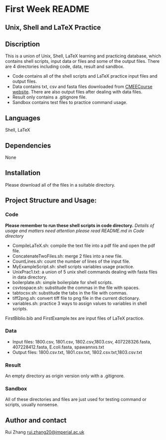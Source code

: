 # First Week README

## Unix, Shell and LaTeX Practice
## Discription
This is a union of Unix, Shell, LaTeX learning and practicing database, which contains shell
scripts, input data or files and some of the output files.
There are 4 directories including code, data, result and sandbox. 
- Code contains all of the shell scripts and LaTeX practice input files and output files.
- Data contains txt, csv and fasta files downloaded from [CMEECourse website](https://github.com/mhasoba/TheMulQuaBio/tree/master/content/data). There are also output files after dealing with data files.
- Result only contains a .gitignore file.
- Sandbox contains test files to practice command usage.

## Languages
Shell, LaTeX

## Dependencies
None

## Installation
Please download all of the files in a suitable directory.

## Project Structure and Usage: 
### Code
**Please remember to run these shell scripts in code directory.**
*Details of usage and matters need attention please read README.md in Code directory*

- CompileLaTeX.sh: compile the text file into a pdf file and open the pdf file.
- ConcatenateTwoFiles.sh: merge 2 files into a new file.
- CountLines.sh: count the number of lines of the input file.
- MyExampleScript.sh: shell scripts variables usage practice.
- UnixPrac1.txt: a union of 5 unix shell commands dealing with fasta files in data directory.
- boilerplate.sh: simple boilerplate for shell scripts.
- csvtospace.sh: substitude the commas in the file with spaces.
- tabtocsv.sh: substitude the tabs in the file with commas.
- tiff2png.sh: convert tiff file to png file in the current dictionary.
- variables.sh: practice 3 ways to assign values to variables in shell scripts.

FirstBiblio.bib	and FirstExample.tex are input files of LaTeX practice.

### Data
- Input files: 1800.csv, 1801.csv, 1802.csv,1803.csv, 407228326.fasta, 407228412.fasta, E.coli.fasta, spawannxs.txt
- Output files: 1800.csv.txt, 1801.csv.txt, 1802.csv.txt,1803.csv.txt

### Result
An empty directory as origin version only with a .gitignore.

### Sandbox
All of these directories and files are just used for testing command or scripts, usually nonsense.

## Author and contact
Rui Zhang   rui.zhang20@imperial.ac.uk